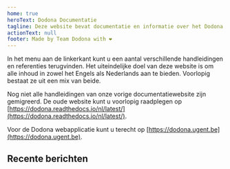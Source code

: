 ```yaml
---
home: true
heroText: Dodona Documentatie
tagline: Deze website bevat documentatie en informatie over het Dodona project.
actionText: null
footer: Made by Team Dodona with ❤️
---
```


In het menu aan de linkerkant kunt u een aantal verschillende handleidingen en referenties terugvinden. Het uiteindelijke doel van deze website is om alle inhoud in zowel het Engels als Nederlands aan te bieden. Voorlopig bestaat ze uit een mix van beide.

Nog niet alle handleidingen van onze vorige documentatiewebsite zijn gemigreerd. De oude website kunt u voorlopig raadplegen op [https://dodona.readthedocs.io/nl/latest/](https://dodona.readthedocs.io/nl/latest/).

Voor de Dodona webapplicatie kunt u terecht op [https://dodona.ugent.be](https://dodona.ugent.be).

## Recente berichten
<NewsIndex category="current" lang="nl" limit="5" />